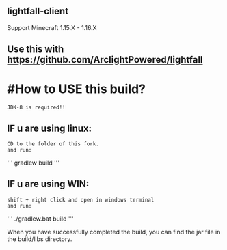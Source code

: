 ## lightfall-client

Support Minecraft 1.15.X - 1.16.X

Use this with https://github.com/ArclightPowered/lightfall
---------------------------------------------------------------

#How to USE this build?
===
    JDK-8 is required!!
## IF u are using linux:
    CD to the folder of this fork.
    and run:  
'''
gradlew build
'''


## IF u are using WIN:
    shift + right click and open in windows terminal
    and run:  
'''
./gradlew.bat build
'''

    
When you have successfully completed the build, you can find the jar file in the build/libs directory.
